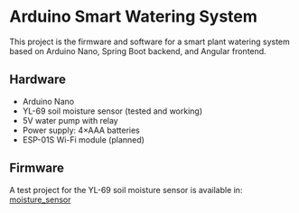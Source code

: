 # Arduino Smart Watering System

This project is the firmware and software for a smart plant watering system based on Arduino Nano, Spring Boot backend, and Angular frontend.

## Hardware
- Arduino Nano
- YL-69 soil moisture sensor (tested and working)
- 5V water pump with relay
- Power supply: 4×AAA batteries
- ESP-01S Wi-Fi module (planned)

## Firmware
A test project for the YL-69 soil moisture sensor is available in:
[moisture_sensor](moisture_sensor/moisture_sensor_test.ino)
